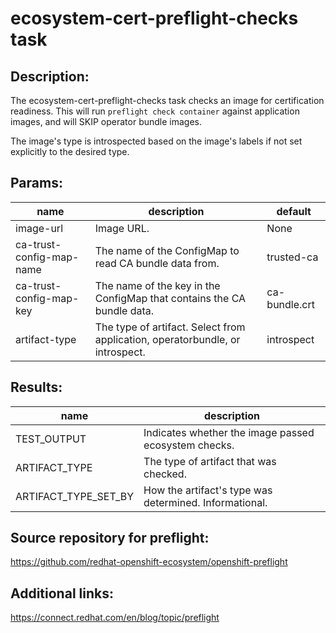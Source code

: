 # ecosystem-cert-preflight-checks task

## Description:

The ecosystem-cert-preflight-checks task checks an image for certification
readiness. This will run `preflight check container` against application images,
and will SKIP operator bundle images.

The image's type is introspected based on the image's labels if not set
explicitly to the desired type.

## Params:

| name                            | description                                                                                 | default                                                                      |
|---------------------------------|---------------------------------------------------------------------------------------------|------------------------------------------------------------------------------|
| image-url                       | Image URL.                                                                                  | None                                                                         |
| ca-trust-config-map-name        | The name of the ConfigMap to read CA bundle data from.                                      | trusted-ca                                                                   |
| ca-trust-config-map-key         | The name of the key in the ConfigMap that contains the CA bundle data.                      | ca-bundle.crt                                                                |
| artifact-type                   | The type of artifact. Select from application, operatorbundle, or introspect.               | introspect                                                                   |

## Results:

| name                 | description                                               |
|----------------------|-----------------------------------------------------------|
| TEST_OUTPUT          | Indicates whether the image passed ecosystem checks.      |
| ARTIFACT_TYPE        | The type of artifact that was checked.                    |
| ARTIFACT_TYPE_SET_BY | How the artifact's type was determined. Informational.    |

## Source repository for preflight:
https://github.com/redhat-openshift-ecosystem/openshift-preflight

## Additional links:
https://connect.redhat.com/en/blog/topic/preflight
